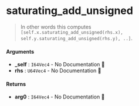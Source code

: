# saturating\_add\_unsigned

>  In other words this computes `[self.x.saturating_add_unsigned(rhs.x), self.y.saturating_add_unsigned(rhs.y), ..]`.

#### Arguments

- **\_self** : `I64Vec4` \- No Documentation 🚧
- **rhs** : `U64Vec4` \- No Documentation 🚧

#### Returns

- **arg0** : `I64Vec4` \- No Documentation 🚧